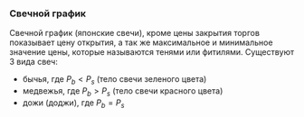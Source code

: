 ### Свечной график
Свечной график (японские свечи), кроме цены закрытия торгов показывает цену открытия, а так же максимальное и минимальное значение цены, которые называются тенями или фитилями. Существуют 3 вида свеч:
- бычья, где $P_b < P_s$ (тело свечи зеленого цвета)
- медвежья, где $P_b > P_s$ (тело свечи красного цвета)
- дожи (доджи), где $P_b = P_s$